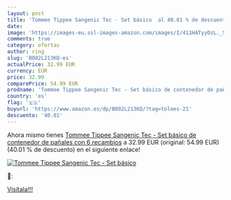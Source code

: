 ```yaml
---
layout: post
title: 'Tommee Tippee Sangenic Tec - Set básico  al 40.01 % de descuento'
date: 
image: 'https://images-eu.ssl-images-amazon.com/images/I/411HATyyOzL._SL200_.jpg'
comments: true
category: ofertas
author: ring
slug: 'B002L213KQ-es'
actualPrice: 32.99 EUR
currency: EUR
price: 32.99
comparePrice: 54.99 EUR
prodname: 'Tommee Tippee Sangenic Tec - Set básico de contenedor de pañales  con 6 recambios'
country: 'es'
flag: '🇪🇸'
buyurl: 'https://www.amazon.es/dp/B002L213KQ/?tag=tolees-21'
descuento: '40.01'
---
```


Ahora mismo tienes [Tommee Tippee Sangenic Tec - Set básico de contenedor de pañales  con 6 recambios](https://www.amazon.es/dp/B002L213KQ/?tag=tolees-21) a 32.99 EUR (original: 54.99 EUR) (40.01 %  de descuento) en el siguiente enlace!

[![Tommee Tippee Sangenic Tec - Set básico ](https://images-eu.ssl-images-amazon.com/images/I/411HATyyOzL._SL200_.jpg)](https://www.amazon.es/dp/B002L213KQ/?tag=tolees-21)

🔎:


[Visítala!!!](https://www.amazon.es/dp/B002L213KQ/?tag=tolees-21)

